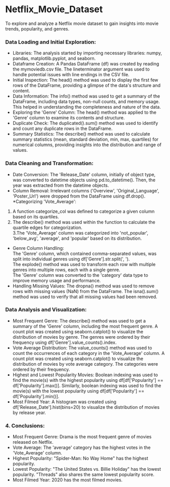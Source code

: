 # Netflix_Movie_Dataset
To explore and analyze a Netflix movie dataset to gain insights into movie trends, popularity, and genres.

### Data Loading and Initial Exploration:
* Libraries: The analysis started by importing necessary libraries: numpy, pandas, matplotlib.pyplot, and seaborn.
* Dataframe Creation: A Pandas DataFrame (df) was created by reading the mymoviedb.csv file. The lineterminator argument was used to handle potential issues with line endings in the CSV file.
* Initial Inspection: The head() method was used to display the first few rows of the DataFrame, providing a glimpse of the data's structure and content.
* Data Information: The info() method was used to get a summary of the DataFrame, including data types, non-null counts, and memory usage. This helped in understanding the completeness and nature of the data.
* Exploring the 'Genre' Column: The head() method was applied to the 'Genre' column to examine its contents and structure.
* Duplicate Check: The duplicated().sum() method was used to identify and count any duplicate rows in the DataFrame.
* Summary Statistics: The describe() method was used to calculate summary statistics (mean, standard deviation, min, max, quartiles) for numerical columns, providing insights into the distribution and range of values.

### Data Cleaning and Transformation:
* Date Conversion: The 'Release_Date' column, initially of object type, was converted to datetime objects using pd.to_datetime(). Then, the year was extracted from the datetime objects.
* Column Removal: Irrelevant columns ('Overview', 'Original_Language', 'Poster_Url') were dropped from the DataFrame using df.drop().
*Categorizing 'Vote_Average':
1. A function categorize_col was defined to categorize a given column based on its quartiles.<br>
2. The describe() method was used within the function to calculate the quartile edges for categorization.<br>
3.The 'Vote_Average' column was categorized into 'not_popular', 'below_avg', 'average', and 'popular' based on its distribution.
* Genre Column Handling:<br>
The 'Genre' column, which contained comma-separated values, was split into individual genres using df['Genre'].str.split(', ').<br>
The explode() method was used to transform each row with multiple genres into multiple rows, each with a single genre.<br>
The 'Genre' column was converted to the 'category' data type to improve memory usage and performance.<br>
* Handling Missing Values: The dropna() method was used to remove rows with missing values (NaN) from the DataFrame. The isna().sum() method was used to verify that all missing values had been removed.

### Data Analysis and Visualization:
* Most Frequent Genre:
The describe() method was used to get a summary of the 'Genre' column, including the most frequent genre.
A count plot was created using seaborn.catplot() to visualize the distribution of movies by genre. The genres were ordered by their frequency using df['Genre'].value_counts().index.
* Vote Average Distribution:
The value_counts() method was used to count the occurrences of each category in the 'Vote_Average' column.
A count plot was created using seaborn.catplot() to visualize the distribution of movies by vote average category. The categories were ordered by their frequency.
* Highest and Lowest Popularity Movies:
Boolean indexing was used to find the movie(s) with the highest popularity using df[df['Popularity'] == df['Popularity'].max()].
Similarly, boolean indexing was used to find the movie(s) with the lowest popularity using df[df['Popularity'] == df['Popularity'].min()].
* Most Filmed Year:
A histogram was created using df['Release_Date'].hist(bins=20) to visualize the distribution of movies by release year.

### 4. Conclusions:
* Most Frequent Genre: Drama is the most frequent genre of movies released on Netflix.
* Vote Average: The 'average' category has the highest votes in the 'Vote_Average' column.
* Highest Popularity: "Spider-Man: No Way Home" has the highest popularity.
* Lowest Popularity: "The United States vs. Billie Holiday" has the lowest popularity. "Threads" also shares the same lowest popularity score.
* Most Filmed Year: 2020 has the most filmed movies.
